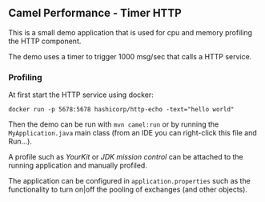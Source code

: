## Camel Performance - Timer HTTP

This is a small demo application that is used for cpu and memory profiling the HTTP component.

The demo uses a timer to trigger 1000 msg/sec that calls a HTTP service.


### Profiling

At first start the HTTP service using docker:

    docker run -p 5678:5678 hashicorp/http-echo -text="hello world"

Then the demo can be run with `mvn camel:run` or by running the `MyApplication.java`
main class (from an IDE you can right-click this file and Run...).

A profile such as _YourKit_ or _JDK mission control_ can be attached to
the running application and manually profiled.

The application can be configured in `application.properties` such as
the functionality to turn on|off the pooling of exchanges (and other objects).

